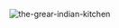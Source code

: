 ![the-grear-indian-kitchen](https://github.com/user-attachments/assets/90a2cc5f-f3ac-4d1c-86b7-2279f7611fa8)
